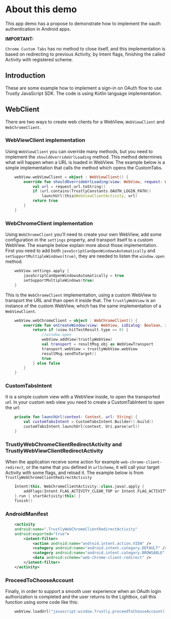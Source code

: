 # About this demo

This app demo has a propose to demonstrate how to implement the oauth authentication in Android apps.


**IMPORTANT:**

`Chrome Custom Tabs` has no method to close itself, and this implementation is based on redirecting to previous Activity, by Intent flags, finishing the called Activity with registered scheme.


## Introduction

These are some example how to implement a sign-in on OAuth flow to use Trustly JavaScript SDK.
The code is using Kotlin language implementation.

## WebClient

There are two ways to create web clients for a WebView, `WebViewClient` and `WebChromeClient`.

### WebViewClient implementation

Using `WebViewClient` you can override many methods, but you need to implement the `shouldOverrideUrlLoading` method. This method determines what will happen when a URL is loaded in WebView.
The example below is a simple implementation that calls the method which opens the CustomTabs.

```kotlin
    webView.webViewClient = object : WebViewClient() {
        override fun shouldOverrideUrlLoading(view: WebView, request: WebResourceRequest): Boolean {
            val url = request.url.toString()
            if (url.contains(TrustlyConstants.OAUTH_LOGIN_PATH))
                launchUrl(this@WebViewClientActivity, url)
            return true
        }
    }
```

### WebChromeClient implementation

Using `WebChromeClient` you'll need to create your own WebView, add some configuration in the `settings` property, and transport itself to a custom WebView.
The example below explain more about those implementation. First you need to add both `javaScriptCanOpenWindowsAutomatically` and `setSupportMultipleWindows(true)`, they are needed to listen the `window.open` method.

```kotlin
    webView.settings.apply {
        javaScriptCanOpenWindowsAutomatically = true
        setSupportMultipleWindows(true)
    }
```

This is the `WebChromeClient` implementation, using a custom WebView to transport the URL and than open it inside that.
The `trustlyWebView` is an instance of the custom WebView, which has the same implementation of a `WebViewClient`.

```kotlin
    webView.webChromeClient = object : WebChromeClient() {
        override fun onCreateWindow(view: WebView, isDialog: Boolean, isUserGesture: Boolean, resultMsg: Message): Boolean {
            return if (view.hitTestResult.type == 0) {
                //window.open
                webView.addView(trustlyWebView)
                val transport = resultMsg.obj as WebViewTransport
                transport.webView = trustlyWebView.webView
                resultMsg.sendToTarget()
                true
            } else false
        }
    }
```

### CustomTabsIntent

It is a simple custom view with a WebView inside, to open the transported url.
In your custom web view you need to create a CustomTabIntent to open the url:

```kotlin
    private fun launchUrl(context: Context, url: String) {
        val customTabsIntent = CustomTabsIntent.Builder().build()
        customTabsIntent.launchUrl(context, Uri.parse(url))
    }
```

### TrustlyWebChromeClientRedirectActivity and TrustlyWebViewClientRedirectActivity

When the application receive some action for example `web-chrome-client-redirect`, or the name that you defined in `urlScheme`, it will call your target Activity with some flags, and reload it.
The example below is from `TrustlyWebChromeClientRedirectActivity`

```kotlin
    Intent(this, WebChromeClientActivity::class.java).apply {
        addFlags(Intent.FLAG_ACTIVITY_CLEAR_TOP or Intent.FLAG_ACTIVITY_SINGLE_TOP)
    }.run { startActivity(this) }
    finish()
```

### AndroidManifest

```xml
    <activity
    android:name=".TrustlyWebChromeClientRedirectActivity"
    android:exported="true">
        <intent-filter>
            <action android:name="android.intent.action.VIEW" />
            <category android:name="android.intent.category.DEFAULT" />
            <category android:name="android.intent.category.BROWSABLE" />
            <data android:scheme="web-chrome-client-redirect" />
        </intent-filter>
    </activity>
```

### ProceedToChooseAccount

Finally, in order to support a smooth user experience when an OAuth login authorization is completed and the user returns to the Lightbox, call this function using some code like this:

```kotlin
    webView.loadUrl("javascript:window.Trustly.proceedToChooseAccount();")
```